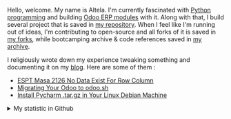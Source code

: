 Hello, welcome. My name is Altela. I'm currently fascinated with [Python programming](https://github.com/python) and building [Odoo ERP modules](https://apps.odoo.com/apps/browse?repo_maintainer_id=276647) with it. Along with that, I build several project that is saved in [my repository](https://github.com/altela?tab=repositories). When I feel like I'm running out of ideas, I'm contributing to open-source and all forks of it is saved in [my forks](https://github.com/altela-forks), while bootcamping archive & code references saved in [my archive](https://github.com/altela-references).


I religiously wrote down my experience tweaking something and documenting it on my [blog](https://www.projectflakes.com). Here are some of them :
<!-- BLOG-POST-LIST:START -->
- [ESPT Masa 2126 No Data Exist For Row Column](https://www.projectflakes.com/2022/03/espt-masa-2126-no-data-exist-for-row.html)
- [Migrating Your Odoo to odoo.sh](https://www.projectflakes.com/2022/01/migrating-your-odoo-to-odoosh.html)
- [Install Pycharm .tar.gz in Your Linux Debian Machine](https://www.projectflakes.com/2022/01/install-pycharm-in-your-linux-machine.html)
<!-- BLOG-POST-LIST:END -->


<details>
    <summary>My statistic in Github</summary>
<div>

<img height="154" src="https://github-readme-stats.vercel.app/api?username=altela&count_private=true&theme=github_dark&hide_border=true&show_icons=true&include_all_commits=true&hide_rank=false&custom_title=Activity%20On%20GitHub" />
  
<img height="154" src="https://github-readme-stats.vercel.app/api/top-langs/?username=altela&layout=compact&theme=github_dark&&langs_count=10&hide_border=true&custom_title=Repository's%20Composition%20Languages" />
</div>
    
<!--START_SECTION:waka-->

```text
Python            9 hrs 54 mins   ████████████████████░░░░░   80.03 %
JavaScript        42 mins         █▒░░░░░░░░░░░░░░░░░░░░░░░   05.79 %
Other             39 mins         █▒░░░░░░░░░░░░░░░░░░░░░░░   05.33 %
```

<!--END_SECTION:waka-->

</details>
